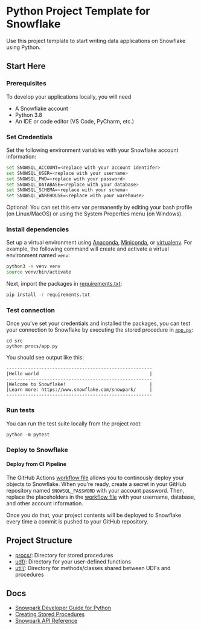 # Python Project Template for Snowflake

Use this project template to start writing data applications on Snowflake using Python.

## Start Here

### Prerequisites

To develop your applications locally, you will need

- A Snowflake account
- Python 3.8
- An IDE or code editor (VS Code, PyCharm, etc.)

### Set Credentials

Set the following environment variables with your Snowflake account information:

```bash
set SNOWSQL_ACCOUNT=<replace with your account identifer>
set SNOWSQL_USER=<replace with your username>
set SNOWSQL_PWD=<replace with your password>
set SNOWSQL_DATABASE=<replace with your database>
set SNOWSQL_SCHEMA=<replace with your schema>
set SNOWSQL_WAREHOUSE=<replace with your warehouse>
```

Optional: You can set this env var permanently by editing your bash profile (on Linux/MacOS) or 
using the System Properties menu (on Windows).

### Install dependencies

Set up a virtual environment using [Anaconda](), [Miniconda](), or [virtualenv](). For example, the following command will create and activate a virtual environment named `venv`:

```bash
python3 -m venv venv
source venv/bin/activate
```

Next, import the packages in [requirements.txt](requirements.txt):

```bash
pip install -r requirements.txt
```

### Test connection

Once you've set your credentials and installed the packages, you can test your connection to Snowflake by executing the stored procedure in [`app.py`](src/procs/app.py):

```
cd src
python procs/app.py
```

You should see output like this:

```
------------------------------------------------------
|Hello world                                         |
------------------------------------------------------
|Welcome to Snowflake!                               |
|Learn more: https://www.snowflake.com/snowpark/     |
------------------------------------------------------
```

### Run tests

You can run the test suite locally from the project root:

```
python -m pytest
```

### Deploy to Snowflake

#### Deploy from CI Pipeline

The GitHub Actions [workflow file](.github/workflows/build-and-deploy.yml) allows you to continously deploy your objects to Snowflake. When you're ready,
create a secret in your GitHub repository named `SNOWSQL_PASSWORD` with your account password. Then, replace the placeholders in the [workflow file](.github/workflows/build-and-deploy.yml)
with your username, database, and other account information.

Once you do that, your project contents will be deployed to Snowflake every time a commit is pushed to your GitHub repository.

## Project Structure

- [procs/](src/procs/): Directory for stored procedures
- [udf/](src/udf/): Directory for your user-defined functions
- [util/](src/util/): Directory for methods/classes shared between UDFs and procedures


## Docs

- [Snowpark Developer Guide for Python](https://docs.snowflake.com/en/developer-guide/snowpark/python/index)
- [Creating Stored Procedures](https://docs.snowflake.com/en/developer-guide/snowpark/python/creating-sprocs)
- [Snowpark API Reference](https://docs.snowflake.com/developer-guide/snowpark/reference/python/index.html)
